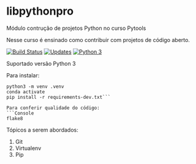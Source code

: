 # libpythonpro
Módulo contrução de projetos Python no curso Pytools

Nesse curso é ensinado como contribuir com projetos de código aberto.

[![Build Status](https://travis-ci.com/cleitondepedri/libpythonpro.svg?branch=main)](https://travis-ci.com/cleitondepedri/libpythonpro)
[![Updates](https://pyup.io/repos/github/cleitondepedri/libpythonpro/shield.svg)](https://pyup.io/repos/github/cleitondepedri/libpythonpro/)
[![Python 3](https://pyup.io/repos/github/cleitondepedri/libpythonpro/python-3-shield.svg)](https://pyup.io/repos/github/cleitondepedri/libpythonpro/)

Suportado versão Python 3

Para instalar:
```Console
python3 -m venv .venv
conda activate
pip install -r requirements-dev.txt```

Para conferir qualidade do código:
```Console
flake8
```

Tópicos a serem abordados:
 1. Git
 2. Virtualenv
 3. Pip
